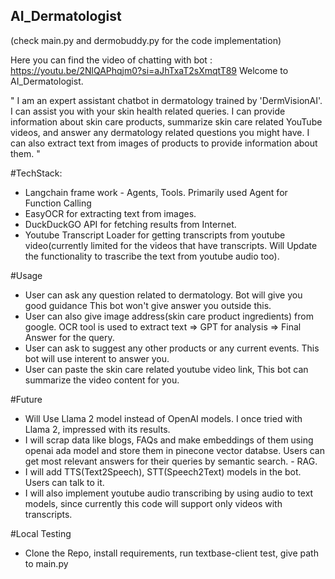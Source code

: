 ## AI_Dermatologist
(check main.py and dermobuddy.py for the code implementation)

Here you can find the video of chatting with bot : https://youtu.be/2NlQAPhqjm0?si=aJhTxaT2sXmqtT89
Welcome to AI_Dermatologist.

"
I am an expert assistant chatbot in dermatology trained by 'DermVisionAI'. I can assist you with your skin health related queries. I can provide information about skin care products, summarize skin care related YouTube videos, and answer any dermatology related questions you might have. I can also extract text from images of products to provide information about them.
"

#TechStack:
* Langchain frame work - Agents, Tools. Primarily used Agent for Function Calling
* EasyOCR for extracting text from images.
* DuckDuckGO API for fetching results from Internet.
* Youtube Transcript Loader for getting transcripts from youtube video(currently limited for the videos that have transcripts. Will Update the functionality to trascribe the text from youtube audio too).

#Usage
* User can ask any question related to dermatology. Bot will give you good guidance This bot won't give answer you outside this.
* User can also give image address(skin care product ingredients) from google. OCR tool is used to extract text => GPT for analysis => Final Answer for the query.
* User can ask to suggest any other products or any current events. This bot will use interent to answer you.
* User can paste the skin care related youtube video link, This bot can summarize the video content for you. 

#Future
* Will Use Llama 2 model instead of OpenAI models. I once tried with Llama 2, impressed with its results.
* I will scrap data like blogs, FAQs and make embeddings of them using openai ada model and store them in pinecone vector databse. Users can get most relevant answers for their queries by semantic search. - RAG.
* I will add TTS(Text2Speech), STT(Speech2Text) models in the bot. Users can talk to it.
* I will also implement youtube audio transcribing by using audio to text models, since currently this code will support only videos with transcripts.


#Local Testing
* Clone the Repo, install requirements, run textbase-client test, give path to main.py
